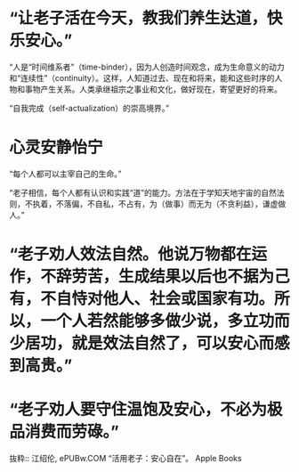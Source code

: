 # “让老子活在今天，教我们养生达道，快乐安心。”

“人是“时间维系者”（time-binder），因为人创造时间观念，成为生命意义的动力和“连续性”（continuity）。这样，人知道过去、现在和将来，能和这些时序的人物和事物产生关系。人类承继祖宗之事业和文化，做好现在，寄望更好的将来。

“自我完成（self-actualization）的崇高境界。”

# 心灵安静怡宁

“每个人都可以主宰自己的生命。”

“老子相信，每个人都有认识和实践“道”的能力。方法在于学知天地宇宙的自然法则，不执着，不落偏，不自私，不占有，为（做事）而无为（不贪利益），谦虚做人。”

# “老子劝人效法自然。他说万物都在运作，不辞劳苦，生成结果以后也不据为己有，不自恃对他人、社会或国家有功。所以，一个人若然能够多做少说，多立功而少居功，就是效法自然了，可以安心而感到高贵。”

# “老子劝人要守住温饱及安心，不必为极品消费而劳碌。”

抜粋:: 江绍伦, ePUBw.COM  “活用老子：安心自在”。 Apple Books  
